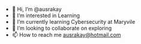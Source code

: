 - 👋 Hi, I’m @ausrakay
- 👀 I’m interested in Learning
- 🌱 I’m currently learning Cybersecurity at Maryvile
- 💞️ I’m looking to collaborate on exploring
- 📫 How to reach me ausrakay@hotmail.com

<!---
ausrakay/ausrakay is a ✨ special ✨ repository because its `README.md` (this file) appears on your GitHub profile.
You can click the Preview link to take a look at your changes.
--->
